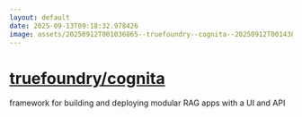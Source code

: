 ```yaml
---
layout: default
date: 2025-09-13T09:18:32.978426
image: assets/20250912T001036865--truefoundry--cognita--20250912T001438703--cropped.png
---
```


# [truefoundry/cognita](https://github.com/truefoundry/cognita)

framework for building and deploying modular RAG apps with a UI and API
